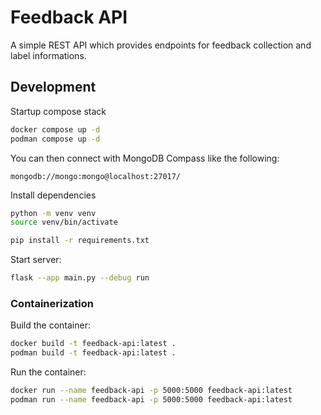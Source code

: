 # Feedback API

A simple REST API which provides endpoints for feedback collection and label informations.

## Development

Startup compose stack

```bash
docker compose up -d
podman compose up -d
```

You can then connect with MongoDB Compass like the following:

```text
mongodb://mongo:mongo@localhost:27017/
```

Install dependencies

```bash
python -m venv venv
source venv/bin/activate

pip install -r requirements.txt
```

Start server:

```bash
flask --app main.py --debug run
```

### Containerization

Build the container:

```bash
docker build -t feedback-api:latest .
podman build -t feedback-api:latest .
```

Run the container:

```bash
docker run --name feedback-api -p 5000:5000 feedback-api:latest
podman run --name feedback-api -p 5000:5000 feedback-api:latest
```
